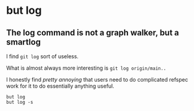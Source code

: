# but log

## The log command is not a graph walker, but a smartlog

I find `git log` sort of useless.

What is almost always more interesting is `git log origin/main..`

I honestly find _pretty annoying_ that users need to do complicated refspec work for it to do essentially anything useful.


```commands
but log
but log -s
```

